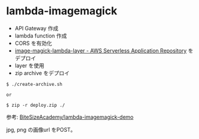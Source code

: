 # lambda-imagemagick

- API Gateway 作成
- lambda function 作成
- CORS を有効化
- [image\-magick\-lambda\-layer \- AWS Serverless Application Repository](https://serverlessrepo.aws.amazon.com/applications/arn:aws:serverlessrepo:us-east-1:145266761615:applications~image-magick-lambda-layer) をデプロイ
- layer を使用
- zip archive をデプロイ

```
$ ./create-archive.sh

or

$ zip -r deploy.zip ./
```

参考: [BiteSizeAcademy/lambda\-imagemagick\-demo](https://github.com/BiteSizeAcademy/lambda-imagemagick-demo)

jpg, png の画像url をPOST。 
